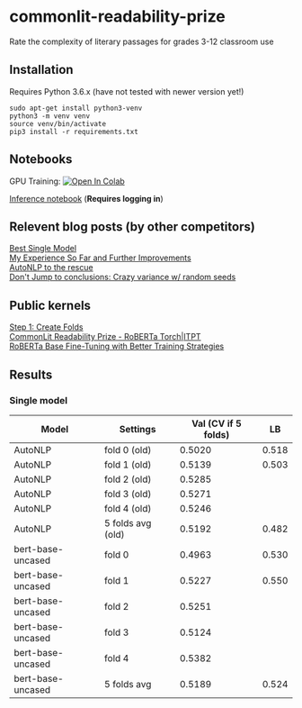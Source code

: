 # commonlit-readability-prize  

Rate the complexity of literary passages for grades 3-12 classroom use

## Installation

Requires Python 3.6.x (have not tested with newer version yet!)

```
sudo apt-get install python3-venv  
python3 -m venv venv  
source venv/bin/activate  
pip3 install -r requirements.txt  
```

## Notebooks

GPU Training: [![Open In Colab](https://colab.research.google.com/assets/colab-badge.svg)](https://colab.research.google.com/drive/1MJ5XTHEUQdWlwvJDOcR2gLxp1vTnJLIW?usp=sharing)  

[Inference notebook](https://www.kaggle.com/kvu207/crp-inference-notebook-single-model) (**Requires logging in**)

## Relevent blog posts (by other competitors)

[Best Single Model](https://www.kaggle.com/c/commonlitreadabilityprize/discussion/236645)  
[My Experience So Far and Further Improvements](https://www.kaggle.com/c/commonlitreadabilityprize/discussion/241029)  
[AutoNLP to the rescue](https://www.kaggle.com/c/commonlitreadabilityprize/discussion/237795)  
[Don't Jump to conclusions: Crazy variance w/ random seeds](https://www.kaggle.com/c/commonlitreadabilityprize/discussion/242411)  

## Public kernels

[Step 1: Create Folds](https://www.kaggle.com/abhishek/step-1-create-folds)  
[CommonLit Readability Prize - RoBERTa Torch|ITPT](https://www.kaggle.com/rhtsingh/commonlit-readability-prize-roberta-torch-itpt)  
[RoBERTa Base Fine-Tuning with Better Training Strategies](https://www.kaggle.com/rhtsingh/commonlit-readability-prize-roberta-torch-fit)  

## Results

### Single model

| Model | Settings | Val (CV if 5 folds) | LB |
| --- | --- | --- | --- |
| AutoNLP | fold 0 (old) | 0.5020 | 0.518 |
| AutoNLP | fold 1 (old) | 0.5139 | 0.503 |
| AutoNLP | fold 2 (old) | 0.5285 |  |
| AutoNLP | fold 3 (old) | 0.5271 |  |
| AutoNLP | fold 4 (old) | 0.5246 |  |
| AutoNLP | 5 folds avg (old)| 0.5192 | 0.482 |
| bert-base-uncased | fold 0 | 0.4963 | 0.530 |
| bert-base-uncased | fold 1 | 0.5227 | 0.550 |
| bert-base-uncased | fold 2 | 0.5251 |  |
| bert-base-uncased | fold 3 | 0.5124 |  |
| bert-base-uncased | fold 4 | 0.5382 |  |
| bert-base-uncased | 5 folds avg | 0.5189 | 0.524 |

